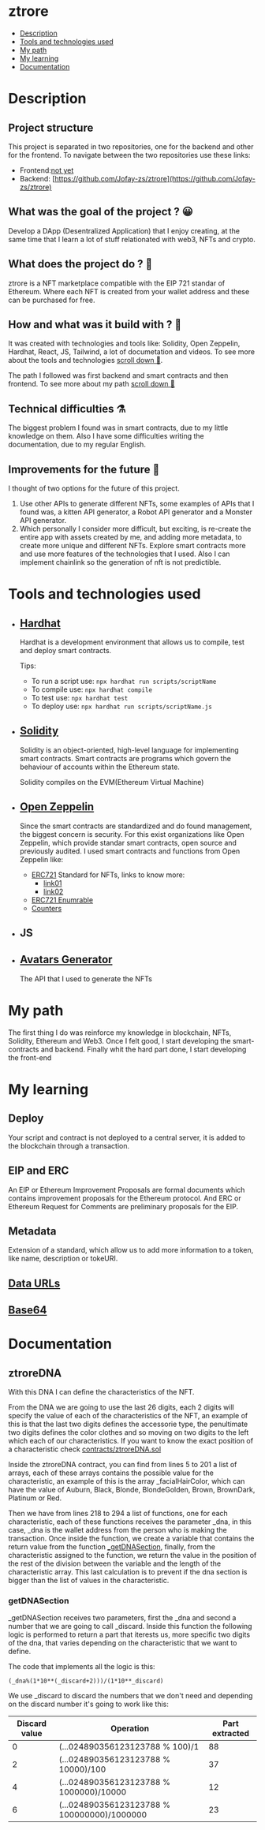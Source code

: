 # ztrore
- [Description](#description)
- [Tools and technologies used](#tools-and-technologies-used)
- [My path](#my-path)
- [My learning](#my-learning)
- [Documentation](#documentation)

# Description
## Project structure
This project is separated in two repositories, one for the backend and other for the frontend. To navigate between the two repositories use these links:
- Frontend:[not yet]()
- Backend: [https://github.com/Jofay-zs/ztrore](https://github.com/Jofay-zs/ztrore)

## What was the goal of the project ? 😀
Develop a DApp (Desentralized Application) that I enjoy creating, at the same time that I learn a lot of stuff relationated with web3, NFTs and crypto.

## What does the project do ? 🏪
ztrore is a NFT marketplace compatible with the EIP 721 standar of Ethereum. Where each NFT is created from your wallet address and these can be purchased for free.

## How and what was it build with ? 🥣
It was created with technologies and tools like: Solidity, Open Zeppelin, Hardhat, React, JS, Tailwind, a lot of documetation and videos. To see more about the tools and technologies [scroll down 🔽](#tools-and-technologies-used).

The path I followed was first backend and smart contracts and then frontend. To see more about my path [scroll down 🔽](#my-path)

## Technical difficulties ⚗️
The biggest problem I found was in smart contracts, due to my little knowledge on them. Also I have some difficulties writing the documentation, due to my regular English.

## Improvements for the future 🔮
I thought of two options for the future of this project.
1. Use other APIs to generate different NFTs, some examples of APIs that I found was, a kitten API generator, a Robot API generator and a Monster API generator.
2. Which personally I consider more difficult, but exciting, is re-create the entire app with assets created by me, and adding more metadata, to create more unique and different NFTs. Explore smart contracts more and use more features of the technologies that I used. Also I can implement chainlink so the generation of nft is not predictible.

# Tools and technologies used
- ## [Hardhat](https://hardhat.org/getting-started/)
    Hardhat is a development environment that allows us to compile, test and deploy smart contracts.

    Tips:
    - To run a script use: ```npx hardhat run scripts/scriptName```
    - To compile use: ```npx hardhat compile```
    - To test use: ```npx hardhat test```
    - To deploy use: ```npx hardhat run scripts/scriptName.js```

- ## [Solidity](https://docs.soliditylang.org/en/latest/)
    Solidity is an object-oriented, high-level language for implementing smart contracts. Smart contracts are programs which govern the behaviour of accounts within the Ethereum state.

    Solidity compiles on the EVM(Ethereum Virtual Machine)

- ## [Open Zeppelin](https://docs.openzeppelin.com/openzeppelin/)
    Since the smart contracts are standardized and do found management, the biggest concern is security. For this exist organizations like Open Zeppelin, which provide standar smart contracts, open source and previously audited. I used smart contracts and functions from Open Zeppelin like:
    - [ERC721](https://docs.openzeppelin.com/contracts/4.x/api/token/erc721#ERC721)
        Standard for NFTs, links to know more:
        - [link01](https://eips.ethereum.org/EIPS/eip-721)
        - [link02](https://github.com/ethereum/EIPs/issues/721)
    - [ERC721 Enumrable](https://docs.openzeppelin.com/contracts/4.x/api/token/erc721#ERC721Enumerable)
    - [Counters](https://docs.openzeppelin.com/contracts/4.x/api/utils#Counters)

- ## JS

- ## [Avatars Generator](https://getavataaars.com/)
    The API that I used to generate the NFTs
    

# My path
The first thing I do was reinforce my knowledge in blockchain, NFTs, Solidity, Ethereum and Web3. Once I felt good, I start developing the smart-contracts and backend. Finally whit the hard part done, I start developing the front-end

# My learning
## Deploy
Your script and contract is not deployed to a central server, it is added to the blockchain through a transaction.

## EIP and ERC
An EIP or Ethereum Improvement Proposals are formal documents which contains improvement proposals for the Ethereum protocol. And ERC or Ethereum Request for Comments are preliminary proposals for the EIP.

## Metadata
Extension of a standard, which allow us to add more information to a token, like name, description or tokeURI.

## [Data URLs](https://developer.mozilla.org/en-US/docs/Web/HTTP/Basics_of_HTTP/Data_URIs)

## [Base64](https://developer.mozilla.org/en-US/docs/Glossary/Base64)

# Documentation
## ztroreDNA
With this DNA I can define the characteristics of the NFT.

From the DNA we are going to use the last 26 digits, each 2 digits will specify the value of each of the characteristics of the NFT, an example of this is that the last two digits defines the accessorie type, the penultimate two digits defines the color clothes and so moving on two digits to the left which each of our characteristics. If you want to know the exact position of a characteristic check [contracts/ztroreDNA.sol](contracts/ztroreDNA.sol)

Inside the ztroreDNA contract, you can find from lines 5 to 201 a list of arrays, each of these arrays contains the possible value for the characteristic, an example of this is the array _facialHairColor, which can have the value of Auburn, Black, Blonde, BlondeGolden, Brown, BrownDark, Platinum or Red.

Then we have from lines 218 to 294 a list of functions, one for each characteristic, each of these functions receives the parameter _dna, in this case, _dna is the wallet address from the person who is making the transaction. 
Once inside the function, we create a variable that contains the return value from the function [_getDNASection](#getdnasection), finally, from the characteristic assigned to the function, we return the value in the position of the rest of the division between the variable and the length of the characteristic array. This last calculation is to prevent if the dna section is bigger than the list of values in the characteristic.

### getDNASection
_getDNASection receives two parameters, first the _dna and second a number that we are going to call _discard. Inside this function the following logic is performed to return a part that iterests us, more specific two digits of the dna, that varies depending on the characteristic that we want to define.

The code that implements all the logic is this:
```
(_dna%(1*10**(_discard+2)))/(1*10**_discard)
```
We use _discard to discard the numbers that we don't need and depending on the discard number it's going to work like this:

|Discard value|Operation|Part extracted|
|-|-|-|
|0|(...024890356123123788 % 100)/1|88|
|2|(...024890356123123788 % 10000)/100|37|
|4|(...024890356123123788 % 1000000)/10000|12|
|6|(...024890356123123788 % 100000000)/1000000|23|

